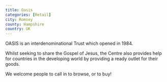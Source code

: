 ```yaml
---
title: Oasis
categories: [Retail]
city: Romsey
county: Hampshire
country: UK
---
```

OASIS is an interdenominational Trust which opened in 1984.

Whilst seeking to share the Gospel of Jesus, the Centre also provides help for countries in the developing world by providing a ready outlet for their goods.

We welcome people to call in to browse, or to buy!
